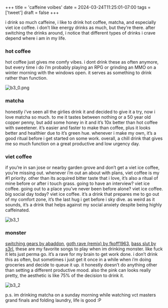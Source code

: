 +++
title = 'caffeine voibes'
date = 2024-03-24T11:25:01-07:00
tags = ['tweet']
draft = false
+++

i drink so much caffeine, i like to drink hot coffee, matcha, and especially viet ice coffee. i don’t like energy drinks as much, but they’re there. after switching the drinks around, i notice that different types of drinks i crave depend where i am in my life.

### hot coffee

hot coffee just gives me comfy vibes. i dont drink these as often anymore, but every time i do i’m probably playing an RPG or grinding an MMO on a winter morning with the windows open. it serves as something to drink rather than function.

![b3_0.png](/b3_0.png "a")

### matcha

honestly i’ve seen all the girlies drink it and decided to give it a try, now i love matcha so much. to me it tastes between nothing or a 50 year old copper penny, but add some honey in it and it’s 10x better than hot coffee with sweetener. it’s easier and faster to make than coffee, plus it looks better and healthier due to it’s green hue. whenever i make my own, it’s a good ritual before i get started on some work. overall, a chill drink that gives me so much function on a great productive and low urgency day.

### viet coffee

if you’re in san jose or nearby garden grove and don’t get a viet ice coffee, you’re missing out. whenever i’m out an about with plans, viet coffee is my #1 priority. other than its acquired bitter taste that i love, it’s also a ritual of mine before or after i touch grass. going to have an interview? viet ice coffee. going out to a place you’ve never been before alone? viet ice coffee. big social day today? viet ice coffee. it’s a drink that prepares me to go out of my comfort zone, it’s the last hug i get before i sky dive. as weird as it sounds, it’s a drink that helps against my social anxiety despite being highly caffeinated.

![b3_1](/b3_1.png "a")

### monster

[switching gears by abaddon](https://open.spotify.com/track/4907JxxL55iwgP8BxXA9Ql?si=5b41716b5bb94938), [goth rave (remix) by fkoff1963](https://open.spotify.com/track/5cNixIB0qxfj7HlblASAzt?si=5ac5efbede7c4c22), [bass slut by s3rl](https://open.spotify.com/track/51czegKF9UbmUZkp8etKj2?si=b84e2f3139e0444e), these are my favorite songs to play when im drinking monster. like fuck it lets just perma go. it’s a rave for my brain to get work done. i don’t drink this as often, but sometimes i just get it once in a while when i’m doing groceries and decide to queue it up. it honestly doesn’t do anything other than setting a different productive mood. also the pink can looks really pretty, the aesthetic is like 75% of the decision to drink it.

![b3_2](/b3_2.png "a")

p.s. im drinking matcha on a sunday morning while watching vct masters grand finals and folding laundry, life is good :P
